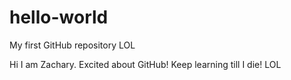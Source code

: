 # hello-world
My first GitHub repository LOL

Hi I am Zachary.
Excited about GitHub!
Keep learning till I die!
LOL

